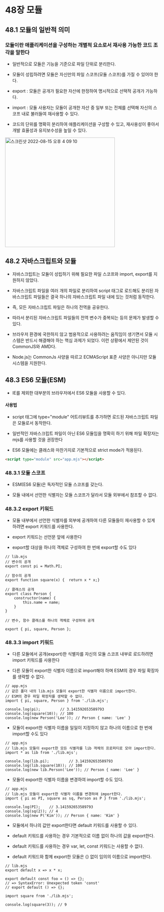 # 48장 모듈

## 48.1 모듈의 일반적 의미

### 모듈이란 애플리케이션을 구성하는 개별적 요소로서 재사용 가능한 코드 조각을 말한다

- 일반적으로 모듈은 기능을 기준으로 파일 단위로 분리한다.

- 모듈이 성립하려면 모듈은 자신만의 파일 스코프(모듈 스코프)를 가질 수 있어야 한다.

- export : 모듈은 공개가 필요한 자산에 한정하여 명시적으로 선택적 공개가 가능하다.

- import : 모듈 사용자는 모듈이 공개한 자산 중 일부 또는 전체를 선택해 자신의 스코프 내로 불러들여 재사용할 수 있다.

- 코드의 단위를 명확히 분리하여 애플리케이션을 구성할 수 있고, 재사용성이 좋아서 개발 효율성과 유지보수성을 높일 수 있다.

<img width="357" alt="스크린샷 2022-08-15 오후 4 09 10" src="https://user-images.githubusercontent.com/95524491/184591542-d71227c9-d27d-4d56-abf4-1a15a6bdc67e.png">

## 48.2 자바스크립트와 모듈

- 자바스크립트는 모듈이 성립하기 위해 필요한 파일 스코프와 import, export를 지원하지 않았다.

- 자바스크립트 파일을 여러 개의 파일로 분리하여 script 태그로 로드해도 분리된 자바스크립트 파일들은 결국 하나의 자바스크립트 파일 내에 있는 것처럼 동작한다.

- 즉, 모든 자바스크립트 파일은 하나의 전역을 공유한다.

- 따라서 분리된 자바스크립트 파일들의 전역 변수가 중복되는 등의 문제가 발생할 수 있다.

- 브라우저 환경에 국한하지 않고 범용적으로 사용하려는 움직임이 생기면서 모듈 시스템은 반드시 해결해야 하는 핵심 과제가 되었다. 이런 상황에서 제안된 것이 CommonJS와 AMD다.

- Node.js는 CommonJs 사양을 따르고 ECMAScript 표준 사양은 아니지만 모듈 시스템을 지원한다.

## 48.3 ES6 모듈(ESM)

- IE를 제외한 대부분의 브라우저에서 ES6 모듈을 사용할 수 있다.

#### 사용법

- script 태그에 type="module" 어트리뷰트를 추가하면 로드된 자바스크립트 파일은 모듈로서 동작한다.

- 일반적인 자바스크립트 파일이 아닌 ES6 모듈임을 명확히 하기 위해 파일 확장자는 mjs를 사용할 것을 권장한다

- ES6 모듈에는 클래스와 마찬가지로 기본적으로 strict mode가 적용된다.

```HTML
<script type="module" src="app.mjs"></script>
```

### 48.3.1 모듈 스코프

- ESM(ES6 모듈)은 독자적인 모듈 스코프를 갖는다.

- 모듈 내에서 선언한 식별자는 모듈 스코프가 달라서 모듈 외부에서 참조할 수 없다.

### 48.3.2 export 키워드

- 모듈 내부에서 선언한 식별자를 외부에 공개하여 다른 모듈들이 재사용할 수 있게 하려면 export 키워드를 사용한다.

- export 키워드는 선언문 앞에 사용한다

- export할 대상을 하나의 객체로 구성하여 한 번에 export할 수도 있다

```Js
// lib.mjs
// 변수의 공개
export const pi = Math.PI;

// 함수의 공개
export function square(x) {  return x * x;}

// 클래스의 공개
export class Person {
    constructor(name) {
        this.name = name;
    }
}

// 변수, 함수 클래스를 하나의 객체로 구성하여 공개

export { pi, square, Person };
```

### 48.3.3 import 키워드

- 다른 모듈에서 공개(export)한 식별자를 자신의 모듈 스코프 내부로 로드하려면 import 키워드를 사용한다

- 다른 모듈이 export한 식별자 이름으로 import해야 하며 ESM의 경우 파일 확장자를 생략할 수 없다.

```Js
// app.mjs
// 같은 폴더 내의 lib.mjs 모듈이 export한 식별자 이름으로 import한다.
// ESM의 경우 파일 확장자를 생략할 수 없다.
import { pi, square, Person } from './lib.mjs';

console.log(pi);         // 3.141592653589793
console.log(square(10)); // 100
console.log(new Person('Lee')); // Person { name: 'Lee' }
```

- 모듈이 export한 식별자 이름을 일일이 지정하지 않고 하나의 이름으로 한 번에 import할 수도 있다

```Js
// app.mjs
// lib.mjs 모듈이 export한 모든 식별자를 lib 객체의 프로퍼티로 모아 import한다.
import * as lib from './lib.mjs';

console.log(lib.pi);         // 3.141592653589793
console.log(lib.square(10)); // 100
console.log(new lib.Person('Lee')); // Person { name: 'Lee' }
```

- 모듈이 export한 식별자 이름을 변경하여 import할 수도 있다.

```Js
// app.mjs
// lib.mjs 모듈이 export한 식별자 이름을 변경하여 import한다.
import { pi as PI, square as sq, Person as P } from './lib.mjs';

console.log(PI);    // 3.141592653589793
console.log(sq(2)); // 4
console.log(new P('Kim')); // Person { name: 'Kim' }
```

- 모듈에서 하나의 값만 export한다면 default 키워드를 사용할 수 있다.

- default 키워드를 사용하는 경우 기본적으로 이름 없이 하나의 값을 export한다.

- default 키워드를 사용하는 경우 var, let, const 키워드는 사용할 수 없다.

- default 키워드와 함께 export한 모듈은 {} 없이 임의의 이름으로 import한다.

```Js
// lib.mjs
export default x => x * x;

export default const foo = () => {};
// => SyntaxError: Unexpected token 'const'
// export default () => {};

import square from './lib.mjs';

console.log(square(3)); // 9
```
